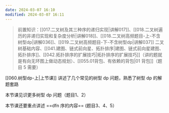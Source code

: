 ```yaml
---
date: 2024-03-07 16:10
modified: 2024-03-07 16:11
---
```


>前置知识：[[017.二叉树及其三种序的递归实现|讲解017]]、[[018.二叉树遍历的非递归实现和复杂度分析|讲解018]]、[[018.二叉树高频题目-上-不含树型dp|讲解036]]、[[019.二叉树高频题目-下-不含树型dp|讲解037]] 二叉树基础内容、[[041.建图、链式前向星、拓扑排序|建图、链式前向星建图、拓扑排序]]、[[042.拓扑排序的扩展技巧|拓扑排序的扩展技巧]]（讲的题就是有向无环图上做动态规划）、[[055.01背包、有依赖的背包|01 背包]]（题目 5 需要）

[[060.树型dp-上|上节课]] 讲述了几个常见的树型 dp 问题，熟悉了树型 dp 的解题套路

本节课见识更多树型 dp 问题（题目1、2）

本节课还要重点讲述 ==dfn 序的内容== (题目3、4、5）
